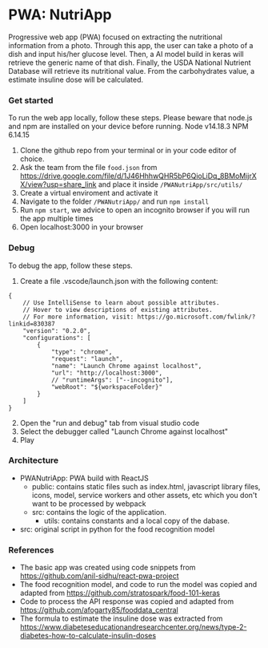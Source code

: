 # PWA: NutriApp
Progressive web app (PWA) focused on extracting the nutritional information from a photo.
Through this app, the user can take a photo of a dish and input his/her glucose level.
Then, a AI model build in keras will retrieve the generic name of that dish.
Finally, the USDA National Nutrient Database will retrieve its nutritional value.
From the carbohydrates value, a estimate insuline dose will be calculated.

### Get started
To run the web app locally, follow these steps. 
Please beware that node.js and npm are installed on your device before running. 
Node v14.18.3
NPM 6.14.15

1. Clone the github repo from your terminal or in your code editor of choice. 
2. Ask the team from the file ```food.json``` from https://drive.google.com/file/d/1J46HhhwQHR5bP6QioLiDq_8BMoMijrXX/view?usp=share_link and place it inside ```/PWANutriApp/src/utils/```
3. Create a virtual enviroment and activate it
4. Navigate to the folder ```/PWANutriApp/``` and run ```npm install```
5. Run ```npm start```, we advice to open an incognito browser if you will run the app multiple times
6. Open localhost:3000 in your browser

### Debug
To debug the app, follow these steps.

1. Create a file .vscode/launch.json with the following content:
```
{
    // Use IntelliSense to learn about possible attributes.
    // Hover to view descriptions of existing attributes.
    // For more information, visit: https://go.microsoft.com/fwlink/?linkid=830387
    "version": "0.2.0",
    "configurations": [
        {
            "type": "chrome",
            "request": "launch",
            "name": "Launch Chrome against localhost",
            "url": "http://localhost:3000",
            // "runtimeArgs": ["--incognito"],
            "webRoot": "${workspaceFolder}"
        }
    ]
}
```
2. Open the "run and debug" tab from visual studio code
3. Select the debugger called "Launch Chrome against localhost"
4. Play

### Architecture
- PWANutriApp: PWA build with ReactJS
    - public: contains static files such as index.html, javascript library files, icons, model, service workers and other assets, etc which you don't want to be processed by webpack
    - src: contains the logic of the application.
        - utils: contains constants and a local copy of the dabase.
- src: original script in python for the food recognition model
### References
- The basic app was created using code snippets from https://github.com/anil-sidhu/react-pwa-project
- The food recognition model, and code to run the model was copied and adapted from https://github.com/stratospark/food-101-keras
- Code to process the API response was copied and adapted from https://github.com/afogarty85/fooddata_central
- The formula to estimate the insuline dose was extracted from https://www.diabeteseducationandresearchcenter.org/news/type-2-diabetes-how-to-calculate-insulin-doses

